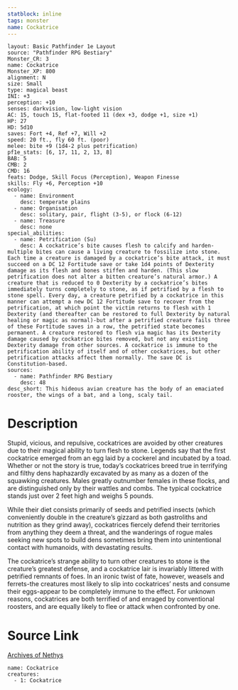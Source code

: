 ```yaml
---
statblock: inline
tags: monster
name: Cockatrice
---
```

```statblock
layout: Basic Pathfinder 1e Layout
source: "Pathfinder RPG Bestiary"
Monster_CR: 3
name: Cockatrice
Monster_XP: 800
alignment: N
size: Small
type: magical beast
INI: +3
perception: +10
senses: darkvision, low-light vision
AC: 15, touch 15, flat-footed 11 (dex +3, dodge +1, size +1)
HP: 27
HD: 5d10
saves: Fort +4, Ref +7, Will +2
speed: 20 ft., fly 60 ft. (poor)
melee: bite +9 (1d4-2 plus petrification)
pf1e_stats: [6, 17, 11, 2, 13, 8]
BAB: 5
CMB: 2
CMD: 16
feats: Dodge, Skill Focus (Perception), Weapon Finesse
skills: Fly +6, Perception +10
ecology:
  - name: Environment
    desc: temperate plains
  - name: Organisation
    desc: solitary, pair, flight (3-5), or flock (6-12)
  - name: Treasure
    desc: none
special_abilities:
  - name: Petrification (Su)
    desc: A cockatrice’s bite causes flesh to calcify and harden-multiple bites can cause a living creature to fossilize into stone. Each time a creature is damaged by a cockatrice’s bite attack, it must succeed on a DC 12 Fortitude save or take 1d4 points of Dexterity damage as its flesh and bones stiffen and harden. (This slow petrification does not alter a bitten creature’s natural armor.) A creature that is reduced to 0 Dexterity by a cockatrice’s bites immediately turns completely to stone, as if petrified by a flesh to stone spell. Every day, a creature petrified by a cockatrice in this manner can attempt a new DC 12 Fortitude save to recover from the petrification, at which point the victim returns to flesh with 1 Dexterity (and thereafter can be restored to full Dexterity by natural healing or magic as normal)-but after a petrified creature fails three of these Fortitude saves in a row, the petrified state becomes permanent. A creature restored to flesh via magic has its Dexterity damage caused by cockatrice bites removed, but not any existing Dexterity damage from other sources. A cockatrice is immune to the petrification ability of itself and of other cockatrices, but other petrification attacks affect them normally. The save DC is Constitution-based.
sources:
  - name: Pathfinder RPG Bestiary
    desc: 48
desc_short: This hideous avian creature has the body of an emaciated rooster, the wings of a bat, and a long, scaly tail.
```
# Description
Stupid, vicious, and repulsive, cockatrices are avoided by other creatures due to their magical ability to turn flesh to stone. Legends say that the first cockatrice emerged from an egg laid by a cockerel and incubated by a toad. Whether or not the story is true, today’s cockatrices breed true in terrifying and filthy dens haphazardly excavated by as many as a dozen of the squawking creatures. Males greatly outnumber females in these flocks, and are distinguished only by their wattles and combs. The typical cockatrice stands just over 2 feet high and weighs 5 pounds.

While their diet consists primarily of seeds and petrified insects (which conveniently double in the creature’s gizzard as both gastroliths and nutrition as they grind away), cockatrices fiercely defend their territories from anything they deem a threat, and the wanderings of rogue males seeking new spots to build dens sometimes bring them into unintentional contact with humanoids, with devastating results.

The cockatrice’s strange ability to turn other creatures to stone is the creature’s greatest defense, and a cockatrice lair is invariably littered with petrified remnants of foes. In an ironic twist of fate, however, weasels and ferrets-the creatures most likely to slip into cockatrices’ nests and consume their eggs-appear to be completely immune to the effect. For unknown reasons, cockatrices are both terrified of and enraged by conventional roosters, and are equally likely to flee or attack when confronted by one.
# Source Link
[Archives of Nethys](https://aonprd.com/MonsterDisplay.aspx?ItemName=Cockatrice)
```encounter-table
name: Cockatrice
creatures:
  - 1: Cockatrice
```
